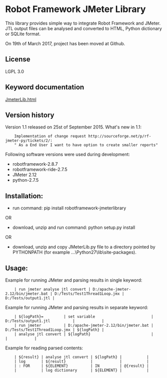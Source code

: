 # Robot Framework JMeter Library

This library provides simple way to integrate Robot Framework and JMeter. JTL output
files can be analysed and converted to HTML, Python dictionary or SQLite format.

On 19th of March 2017, project has been moved at Github. 

## License
LGPL 3.0

## Keyword documentation
[JmeterLib.html](https://kowalpy.github.io/Robot-Framework-JMeter-Library/FtpLibrary.html)

## Version history
Version 1.1 released on 25st of September 2015. What's new in 1.1:
```
    Implementation of change request http://sourceforge.net/p/rf-jmeter-py/tickets/2/:
    " As a End User I want to have option to create smaller reports"
```
Following software versions were used during development:
- robotframework-2.8.7
- robotframework-ride-2.7.5
- JMeter 2.12
- python-2.7.5

## Installation:
- run command: pip install robotframework-jmeterlibrary

OR
- download, unzip and run command: python setup.py install

OR
- download, unzip and copy JMeterLib.py file to a directory pointed by
    PYTHONPATH (for example ...\Python27\lib\site-packages).

## Usage:

Example for running JMeter and parsing results in single keyword:
```
    | run jmeter analyse jtl convert | D:/apache-jmeter-2.12/bin/jmeter.bat | D:/Tests/Test1Thread1Loop.jmx | D:/Tests/output1.jtl |
``` 
Example for running JMeter and parsing results in separate keyword:
```
    | ${logPath}=         | set variable                         | D:/Tests/output1.jtl          |            |
    | run jmeter          | D:/apache-jmeter-2.12/bin/jmeter.bat | D:/Tests/Test1Thread1Loop.jmx | ${logPath} |
    | analyse jtl convert | ${logPath}                           |                               |            |
```
Example for reading parsed contents:
```
    | ${result} | analyse jtl convert | ${logPath} |           |
    | log       | ${result}           |            |           |
    | : FOR     | ${ELEMENT}          | IN         | @{result} |
    |           | log dictionary      | ${ELEMENT} |           |
```
